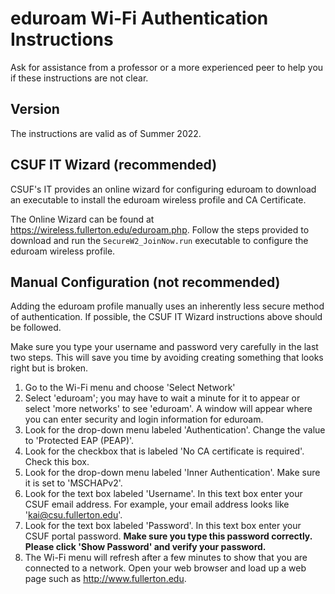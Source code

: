 # eduroam Wi-Fi Authentication Instructions

Ask for assistance from a professor or a more experienced peer to help you if these instructions are not clear.

## Version

The instructions are valid as of Summer 2022.

## CSUF IT Wizard (recommended)

CSUF's IT provides an online wizard for configuring eduroam to download an executable to install the eduroam wireless profile and CA Certificate.

The Online Wizard can be found at https://wireless.fullerton.edu/eduroam.php. Follow the steps provided to download and run the `SecureW2_JoinNow.run` executable to configure the eduroam wireless profile.

## Manual Configuration (not recommended)

Adding the eduroam profile manually uses an inherently less secure method of authentication. If possible, the CSUF IT Wizard instructions above should be followed.

Make sure you type your username and password very carefully in the last two steps. This will save you time by avoiding creating something that looks right but is broken.
1. Go to the Wi-Fi menu and choose 'Select Network'
1. Select 'eduroam'; you may have to wait a minute for it to appear or select 'more networks' to see 'eduroam'. A window will appear where you can enter security and login information for eduroam.
1. Look for the drop-down menu labeled 'Authentication'. Change the value to 'Protected EAP (PEAP)'.
1. Look for the checkbox that is labeled 'No CA certificate is required'. Check this box.
1. Look for the drop-down menu labeled 'Inner Authentication'. Make sure it is set to 'MSCHAPv2'.
1. Look for the text box labeled 'Username'. In this text box enter your CSUF email address. For example, your email address looks like 'kai@csu.fullerton.edu'.
1. Look for the text box labeled 'Password'. In this text box enter your CSUF portal password. **Make sure you type this password correctly. Please click 'Show Password' and verify your password.**
1. The Wi-Fi menu will refresh after a few minutes to show that you are connected to a network. Open your web browser and load up a web page such as http://www.fullerton.edu.
